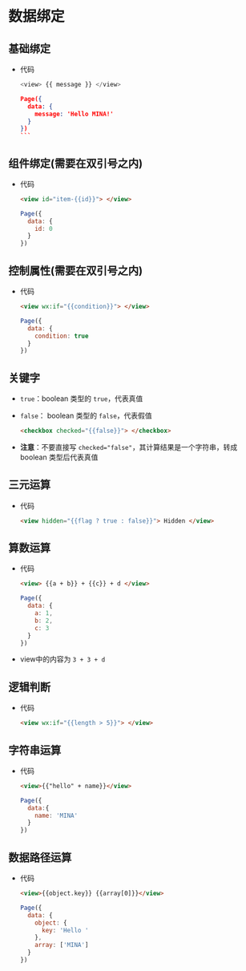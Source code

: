 # 数据绑定

## 基础绑定

+ 代码

  ```js
  <view> {{ message }} </view>
  ```

  ````json
  Page({
    data: {
      message: 'Hello MINA!'
    }
  })
  ```

## 组件绑定(需要在双引号之内)

+ 代码

  ```html
  <view id="item-{{id}}"> </view>
  ```

  ```js
  Page({
    data: {
      id: 0
    }
  })
  ```

## 控制属性(需要在双引号之内)

+ 代码

  ```html
  <view wx:if="{{condition}}"> </view>
  ```

  ```js
  Page({
    data: {
      condition: true
    }
  })
  ```

## 关键字

+ `true`：boolean 类型的 `true`，代表真值

+ `false`： boolean 类型的 `false`，代表假值

  ```html
  <checkbox checked="{{false}}"> </checkbox>
  ```

+ **注意**：不要直接写 `checked="false"`，其计算结果是一个字符串，转成 boolean 类型后代表真值

## 三元运算

+ 代码

  ```html
  <view hidden="{{flag ? true : false}}"> Hidden </view>
  ```

## 算数运算

+ 代码

  ```html
  <view> {{a + b}} + {{c}} + d </view>
  ```

  ```js
  Page({
    data: {
      a: 1,
      b: 2,
      c: 3
    }
  })
  ```

+ view中的内容为 `3 + 3 + d`

## 逻辑判断

+ 代码

  ```html
  <view wx:if="{{length > 5}}"> </view>
  ```

## 字符串运算

+ 代码

  ```html
  <view>{{"hello" + name}}</view>
  ```

  ```js
  Page({
    data:{
      name: 'MINA'
    }
  })
  ```

## 数据路径运算

+ 代码

  ```html
  <view>{{object.key}} {{array[0]}}</view>
  ```

  ```js
  Page({
    data: {
      object: {
        key: 'Hello '
      },
      array: ['MINA']
    }
  })
  ```
